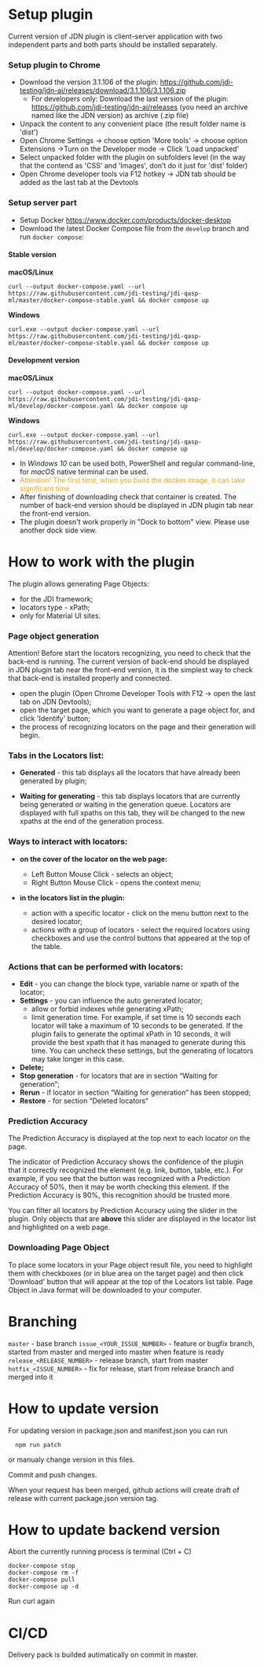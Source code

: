 # Setup plugin
Current version of JDN plugin is client-server application with two independent parts and both parts should be installed separately.

### **Setup plugin to Chrome**
* Download the version 3.1.106 of the plugin: https://github.com/jdi-testing/jdn-ai/releases/download/3.1.106/3.1.106.zip
  * For developers only: Download the last version of the plugin: https://github.com/jdi-testing/jdn-ai/releases (you need an archive named like the JDN version) as archive (.zip file)
* Unpack the content to any convenient place (the result folder name is 'dist')
* Open Chrome Settings -> choose option 'More tools' -> choose option Extensions ->Turn on the Developer mode -> Click 'Load unpacked'
* Select unpacked folder with the plugin on subfolders level (in the way that the contend as 'CSS' and 'Images', don’t do it just for 'dist' folder)
* Open Chrome developer tools via F12 hotkey -> JDN tab should be added as the last tab at the Devtools

### **Setup server part**
* Setup Docker https://www.docker.com/products/docker-desktop
* Download the latest Docker Compose file from the `develop` branch and run `docker compose`:
#### Stable version
**macOS/Linux**
```shell
curl --output docker-compose.yaml --url https://raw.githubusercontent.com/jdi-testing/jdi-qasp-ml/master/docker-compose-stable.yaml && docker compose up
```
**Windows**
```shell
curl.exe --output docker-compose.yaml --url https://raw.githubusercontent.com/jdi-testing/jdi-qasp-ml/master/docker-compose-stable.yaml && docker compose up
```

#### Development version
**macOS/Linux**
```shell
curl --output docker-compose.yaml --url https://raw.githubusercontent.com/jdi-testing/jdi-qasp-ml/develop/docker-compose.yaml && docker compose up
```
**Windows**
```shell
curl.exe --output docker-compose.yaml --url https://raw.githubusercontent.com/jdi-testing/jdi-qasp-ml/develop/docker-compose.yaml && docker compose up
```
* In _Windows 10_ can be used both, PowerShell and regular command-line, for _macOS_ native terminal can be used.
* <span style="color:orange">Attention! The first time, when you build the docker image, it can take significant time<span>
* After finishing of downloading check that container is created. The number of back-end version should be displayed in JDN plugin tab near the front-end version.
* The plugin doesn't work properly in "Dock to bottom" view. Please use another dock side view. 



# **How to work with the plugin**

The plugin allows generating Page Objects:
- for the JDI framework;
- locators type - xPath;
- only for Material UI sites.


### Page object generation
Attention! Before start the locators recognizing, you need to check that the back-end is running.
The current version of back-end should be displayed in JDN plugin tab near the front-end version, it is the simplest way to check that back-end is installed properly and connected.
 
* open the plugin (Open Chrome Developer Tools with F12 -> open the last tab on JDN Devtools);
* open the target page, which you want to generate a page object for, and click 'Identify' button;
* the process of recognizing locators on the page and their generation will begin.



### Tabs in the Locators list:

* **Generated** - this tab displays all the locators that have already been generated by plugin;

* **Waiting for generating** - this tab displays locators that are currently being generated or waiting in the generation queue. Locators are displayed with full xpaths on this tab, they will be changed to the new xpaths at the end of the generation process.


### Ways to interact with locators:

* **on the cover of the locator on the web page:**
  * Left Button Mouse Click - selects an object; 
  * Right Button Mouse Click - opens the context menu;

* **in the locators list in the plugin:**
  * action with a specific locator - click on the menu button next to the desired locator;
  * actions with a group of locators - select the required locators using checkboxes and use the control buttons that appeared at the top of the table.


### Actions that can be performed with locators:

* **Edit** -  you can change the block type, variable name or xpath of the locator;
* **Settings** - you can influence the auto generated locator;
  * allow or forbid indexes while generating xPath; 
  * limit generation time. For example, if set time is 10 seconds each locator will take a maximum of 10 seconds to be generated. If the plugin fails to generate the optimal xPath in 10 seconds, it will provide the best xpath that it has managed to generate during this time. You can uncheck these settings, but the generating of locators may take longer in this case.
* **Delete;**
* **Stop generation** - for locators that are in section “Waiting for generation“;
* **Rerun** - if locator in section “Waiting for generation“ has been stopped;
* **Restore** - for section “Deleted locators“


### Prediction Accuracy
The Prediction Accuracy is displayed at the top next to each locator on the page.

The indicator of Prediction Accuracy shows the confidence of the plugin that it correctly recognized the element (e.g. link, button, table, etc.). For example, if you see that the button was recognized with a Prediction Accuracy of 50%, then it may be worth checking this element. If the Prediction Accuracy is 90%, this recognition should be trusted more.

You can filter all locators by Prediction Accuracy using the slider in the plugin. Only objects that are **above** this slider are displayed in the locator list and highlighted on a web page. 


### Downloading Page Object

To place some locators in your Page object result file, you need to highlight them with checkboxes (or in blue area on the target page) and then click 'Download' button that will appear at the top of the Locators list table. Page Object in Java format will be downloaded to your computer. 



# **Branching**

```master``` - base branch
```issue_<YOUR_ISSUE_NUMBER>``` - feature or bugfix branch, started from master and merged into master when feature is ready
```release_<RELEASE_NUMBER>``` - release branch, start from master
```hotfix_<ISSUE_NUMBER>```  - fix for release, start from release branch and merged into it



# **How to update version**

For updating version in package.json and manifest.json you can run 
```
  npm run patch
```
or manualy change version in this files.

Commit and push changes.

When your request has been merged, github actions will create draft of release with current package.json version tag.
 
 # **How to update backend version**
 
 Abort the currently running process is terminal (Ctrl + C)
 
 ```
docker-compose stop
docker-compose rm -f
docker-compose pull   
docker-compose up -d
```
 Run curl again

# **CI/CD**

Delivery pack is builded autimatically on commit in master.
